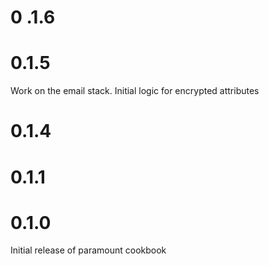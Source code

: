# 0 .1.6

# 0.1.5
Work on the email stack. Initial logic for encrypted attributes

# 0.1.4

# 0.1.1

# 0.1.0

Initial release of paramount cookbook
